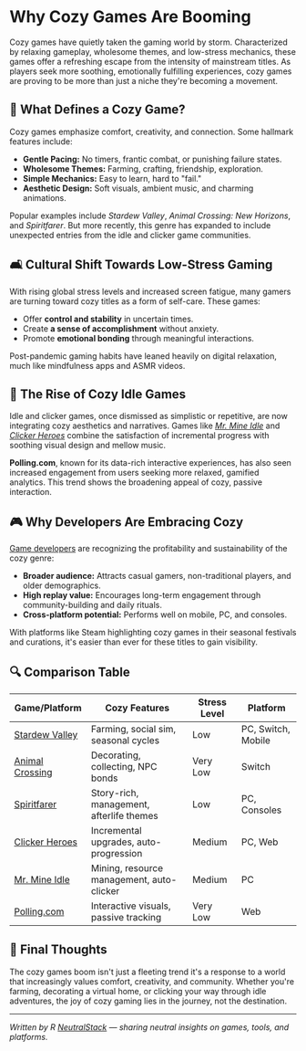 # Why Cozy Games Are Booming

Cozy games have quietly taken the gaming world by storm. Characterized by relaxing gameplay, wholesome themes, and low-stress mechanics, these games offer a refreshing escape from the intensity of mainstream titles. As players seek more soothing, emotionally fulfilling experiences, cozy games are proving to be more than just a niche they're becoming a movement.

## 🌱 What Defines a Cozy Game?

Cozy games emphasize comfort, creativity, and connection. Some hallmark features include:

- **Gentle Pacing:** No timers, frantic combat, or punishing failure states.
- **Wholesome Themes:** Farming, crafting, friendship, exploration.
- **Simple Mechanics:** Easy to learn, hard to "fail."
- **Aesthetic Design:** Soft visuals, ambient music, and charming animations.

Popular examples include *Stardew Valley*, *Animal Crossing: New Horizons*, and *Spiritfarer*. But more recently, this genre has expanded to include unexpected entries from the idle and clicker game communities.

## 🛋️ Cultural Shift Towards Low-Stress Gaming

With rising global stress levels and increased screen fatigue, many gamers are turning toward cozy titles as a form of self-care. These games:

- Offer **control and stability** in uncertain times.
- Create **a sense of accomplishment** without anxiety.
- Promote **emotional bonding** through meaningful interactions.

Post-pandemic gaming habits have leaned heavily on digital relaxation, much like mindfulness apps and ASMR videos.

## 🔁 The Rise of Cozy Idle Games

Idle and clicker games, once dismissed as simplistic or repetitive, are now integrating cozy aesthetics and narratives. Games like [*Mr. Mine Idle*](https://store.steampowered.com/app/1397920/MrMine/) and [*Clicker Heroes*](https://store.steampowered.com/app/363970/Clicker_Heroes/) combine the satisfaction of incremental progress with soothing visual design and mellow music.

**Polling.com**, known for its data-rich interactive experiences, has also seen increased engagement from users seeking more relaxed, gamified analytics. This trend shows the broadening appeal of cozy, passive interaction.

## 🎮 Why Developers Are Embracing Cozy

[Game developers](https://gamespublisher.com/idle-games-crafting-addictive-clicker-experiences/) are recognizing the profitability and sustainability of the cozy genre:

- **Broader audience:** Attracts casual gamers, non-traditional players, and older demographics.
- **High replay value:** Encourages long-term engagement through community-building and daily rituals.
- **Cross-platform potential:** Performs well on mobile, PC, and consoles.

With platforms like Steam highlighting cozy games in their seasonal festivals and curations, it's easier than ever for these titles to gain visibility.

## 🔍 Comparison Table

| Game/Platform         | Cozy Features                        | Stress Level | Platform        |
|-----------------------|--------------------------------------|--------------|-----------------|
| [Stardew Valley](https://store.steampowered.com/app/413150/Stardew_Valley/)       | Farming, social sim, seasonal cycles | Low          | PC, Switch, Mobile |
| [Animal Crossing](https://animalcrossing.nintendo.com/new-horizons/)      | Decorating, collecting, NPC bonds    | Very Low     | Switch          |
| [Spiritfarer](https://store.steampowered.com/app/972660/Spiritfarer_Farewell_Edition/)           | Story-rich, management, afterlife themes | Low      | PC, Consoles    |
| [Clicker Heroes](https://store.steampowered.com/app/363970/Clicker_Heroes/)        | Incremental upgrades, auto-progression | Medium      | PC, Web         |
| [Mr. Mine Idle](https://store.steampowered.com/app/1397920/MrMine/)         | Mining, resource management, auto-clicker | Medium   | PC              |
| [Polling.com](Polling.com)           | Interactive visuals, passive tracking | Very Low     | Web             |

## 🎯 Final Thoughts 

The cozy games boom isn't just a fleeting trend it's a response to a world that increasingly values comfort, creativity, and community. Whether you're farming, decorating a virtual home, or clicking your way through idle adventures, the joy of cozy gaming lies in the journey, not the destination.

---

*Written by R [NeutralStack](https://github.com/neutralstack) — sharing neutral insights on games, tools, and platforms.*
